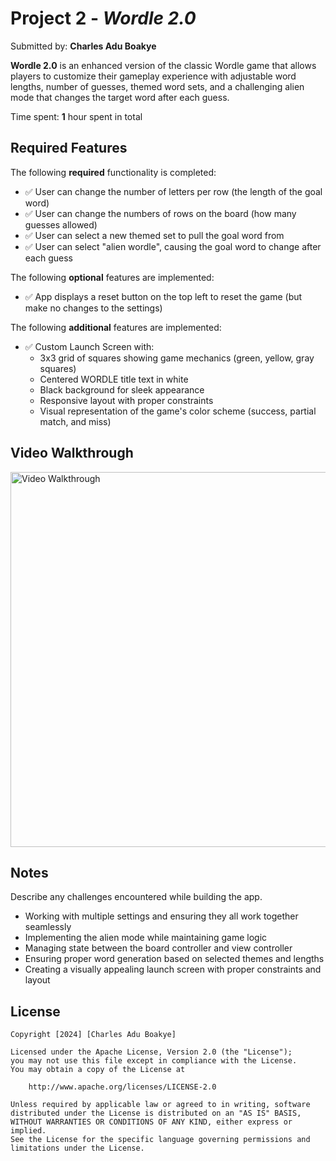 # Project 2 - *Wordle 2.0*

Submitted by: **Charles Adu Boakye**

**Wordle 2.0** is an enhanced version of the classic Wordle game that allows players to customize their gameplay experience with adjustable word lengths, number of guesses, themed word sets, and a challenging alien mode that changes the target word after each guess. 

Time spent: **1** hour spent in total

## Required Features

The following **required** functionality is completed:

- ✅ User can change the number of letters per row (the length of the goal word)
- ✅ User can change the numbers of rows on the board (how many guesses allowed)
- ✅ User can select a new themed set to pull the goal word from
- ✅ User can select "alien wordle", causing the goal word to change after each guess

The following **optional** features are implemented:

- ✅ App displays a reset button on the top left to reset the game (but make no changes to the settings)

The following **additional** features are implemented:

- ✅ Custom Launch Screen with:
  - 3x3 grid of squares showing game mechanics (green, yellow, gray squares)
  - Centered WORDLE title text in white
  - Black background for sleek appearance
  - Responsive layout with proper constraints
  - Visual representation of the game's color scheme (success, partial match, and miss)

## Video Walkthrough

<a href="https://www.loom.com/share/a7a64d6997bd495e85c2e2fe16d18201?t=59&sid=06de4aa6-cf82-4249-b303-511ed56b7a61">
    <img src="https://cdn.loom.com/sessions/thumbnails/a7a64d6997bd495e85c2e2fe16d18201-with-play.gif" width="600" alt="Video Walkthrough">
</a>

## Notes

Describe any challenges encountered while building the app.

- Working with multiple settings and ensuring they all work together seamlessly
- Implementing the alien mode while maintaining game logic
- Managing state between the board controller and view controller
- Ensuring proper word generation based on selected themes and lengths
- Creating a visually appealing launch screen with proper constraints and layout

## License

    Copyright [2024] [Charles Adu Boakye]

    Licensed under the Apache License, Version 2.0 (the "License");
    you may not use this file except in compliance with the License.
    You may obtain a copy of the License at

        http://www.apache.org/licenses/LICENSE-2.0

    Unless required by applicable law or agreed to in writing, software
    distributed under the License is distributed on an "AS IS" BASIS,
    WITHOUT WARRANTIES OR CONDITIONS OF ANY KIND, either express or implied.
    See the License for the specific language governing permissions and
    limitations under the License.